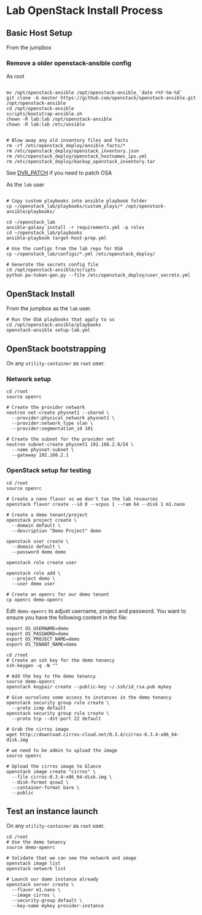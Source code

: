 # Lab OpenStack Install Process

## Basic Host Setup

From the jumpbox

### Remove a older openstack-ansible config

As root

```shell

mv /opt/openstack-ansible /opt/openstack-ansible_`date +%Y-%m-%d`
git clone -b master https://github.com/openstack/openstack-ansible.git /opt/openstack-ansible
cd /opt/openstack-ansible
scripts/bootstrap-ansible.sh
chown -R lab:lab /opt/openstack-ansible
chown -R lab:lab /etc/ansible


# Blow away any old inventory files and facts
rm -rf /etc/openstack_deploy/ansible_facts/*
rm /etc/openstack_deploy/openstack_inventory.json
rm /etc/openstack_deploy/openstack_hostnames_ips.yml
rm /etc/openstack_deploy/backup_openstack_inventory.tar

```

See [DVR_PATCH](DVR_PATCH.md) if you need to patch OSA

As the `lab` user

```shell

# Copy custom playbooks into ansible playbook folder
cp ~/openstack_lab/playbooks/custom_plays/* /opt/openstack-ansible/playbooks/

cd ~/openstack_lab
ansible-galaxy install -r requirements.yml -p roles
cd ~/openstack_lab/playbooks
ansible-playbook target-host-prep.yml

# Use the configs from the lab repo for OSA
cp ~/openstack_lab/configs/*.yml /etc/openstack_deploy/

# Generate the secrets config file
cd /opt/openstack-ansible/scripts
python pw-token-gen.py --file /etc/openstack_deploy/user_secrets.yml
```

## OpenStack Install

From the jumpbox as the `lab` user.

```shell
# Run the OSA playbooks that apply to us
cd /opt/openstack-ansible/playbooks
openstack-ansible setup-lab.yml

```


## OpenStack bootstrapping

On any `utility-container` as `root` user.

### Network setup

```shell
cd /root
source openrc

# Create the provider network
neutron net-create physnet1 --shared \
  --provider:physical_network physnet1 \
  --provider:network_type vlan \
  --provider:segmentation_id 101

# Create the subnet for the provider net
neutron subnet-create physnet1 192.168.2.0/24 \
  --name physnet-subnet \
  --gateway 192.168.2.1
```

### OpenStack setup for testing

```shell
cd /root
source openrc

# Create a nano flavor so we don't tax the lab resources
openstack flavor create --id 0 --vcpus 1 --ram 64 --disk 1 m1.nano

# Create a demo tenant/project
openstack project create \
  --domain default \
  --description "Demo Project" demo

openstack user create \
  --domain default \
  --password demo demo

openstack role create user

openstack role add \
  --project demo \
  --user demo user

# Create an openrc for our demo tenant
cp openrc demo-openrc
```

Edit `demo-openrc` to adjust username, project and password.
You want to ensure you have the following content in the file:

```shell
export OS_USERNAME=demo
export OS_PASSWORD=demo
export OS_PROJECT_NAME=demo
export OS_TENANT_NAME=demo
```

```shell
cd /root
# Create an ssh key for the demo tenancy
ssh-keygen -q -N ""

# Add the key to the demo tenancy
source demo-openrc
openstack keypair create --public-key ~/.ssh/id_rsa.pub mykey

# Give ourselves some access to instances in the demo tenancy
openstack security group rule create \
  --proto icmp default
openstack security group rule create \
  --proto tcp --dst-port 22 default

# Grab the cirros image
wget http://download.cirros-cloud.net/0.3.4/cirros-0.3.4-x86_64-disk.img

# we need to be admin to upload the image
source openrc

# Upload the cirros image to Glance
openstack image create "cirros" \
  --file cirros-0.3.4-x86_64-disk.img \
  --disk-format qcow2 \
  --container-format bare \
  --public
```

## Test an instance launch

On any `utility-container` as `root` user.

```shell
cd /root
# Use the demo tenancy
source demo-openrc

# Validate that we can see the network and image
openstack image list
openstack network list

# Launch our damn instance already
openstack server create \
  --flavor m1.nano \
  --image cirros \
  --security-group default \
  --key-name mykey provider-instance
```